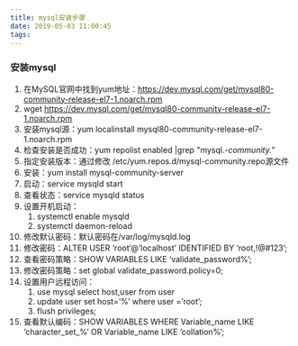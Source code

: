 ```yaml
---
title: mysql安装步骤
date: 2019-05-03 11:00:45
tags:
---
```

### 安装mysql
1. 在MySQL官网中找到yum地址：https://dev.mysql.com/get/mysql80-community-release-el7-1.noarch.rpm  
2. wget https://dev.mysql.com/get/mysql80-community-release-el7-1.noarch.rpm  
3. 安装mysql源：yum localinstall mysql80-community-release-el7-1.noarch.rpm  
4. 检查安装是否成功：yum repolist enabled |grep "mysql.*-community.*"  
5. 指定安装版本：通过修改 /etc/yum.repos.d/mysql-community.repo源文件  
6. 安装：yum install mysql-community-server  
7. 启动：service mysqld start  
8. 查看状态：service mysqld status  
9. 设置开机启动：
    1. systemctl enable mysqld  
    2. systemctl daemon-reload
10. 修改默认密码：默认密码在/var/log/mysqld.log  
11. 修改密码：ALTER USER ‘root‘@’localhost’ IDENTIFIED BY ‘root,!@#123’;  
12. 查看密码策略：SHOW VARIABLES LIKE ‘validate_password%’;  
13. 修改密码策略：set global validate_password.policy=0;  
14. 设置用户远程访问：  
    1. use mysql select host,user from user
    2. update user set host=’%’ where user =’root’;
    3. flush privileges;   
15. 查看默认编码：SHOW VARIABLES WHERE Variable_name LIKE ‘character_set_%’ OR Variable_name LIKE ‘collation%’;

